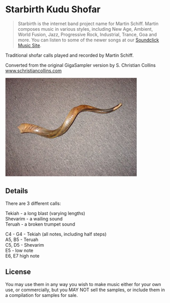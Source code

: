 # Starbirth Kudu Shofar

> Starbirth is the internet band project name for Martin Schiff.
Martin composes music in various styles, including New Age, Ambient,
World Fusion, Jazz, Progressive Rock, Industrial, Trance, Goa and more.
You can listen to some of the newer songs at our [Soundclick Music Site].

Traditional shofar calls played and recorded by Martin Schiff. 

Converted from the original GigaSampler version by S. Christian Collins
www.schristiancollins.com

![Kudu Image](kudu.jpg)

## Details

There are 3 different calls:

Tekiah - a long blast (varying lengths)\
Shevarim - a wailing sound\
Teruah - a broken trumpet sound

C4 - G4 - Tekiah (all notes, including half steps)\
A5, B5 - Teruah\
C5, D5 - Shevarim\
E5 - low note\
E6, E7 high note

## License

You may use them in any way you wish to make music either for your own use,
or commercially, but you MAY NOT sell the samples,
or include them in a compilation for samples for sale.

[Soundclick Music Site]: https://www.soundclick.com/artist/default.cfm?bandid=4828
